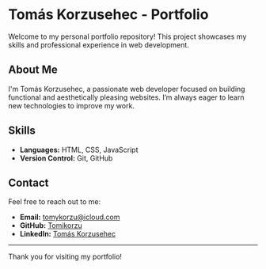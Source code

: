 # Tomás Korzusehec - Portfolio

Welcome to my personal portfolio repository! This project showcases my skills and professional experience in web development.

## About Me

I'm Tomás Korzusehec, a passionate web developer focused on building functional and aesthetically pleasing websites. I’m always eager to learn new technologies to improve my work.

## Skills

- **Languages:** HTML, CSS, JavaScript
- **Version Control:** Git, GitHub

## Contact

Feel free to reach out to me:

- **Email:** tomykorzu@icloud.com
- **GitHub:** [Tomikorzu](https://github.com/tomikorzu)
- **LinkedIn:** [Tomás Korzusehec](https://www.linkedin.com/in/tomas-korzusehec/)

---

Thank you for visiting my portfolio!
